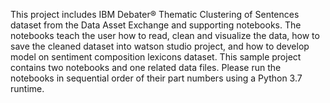 This project includes IBM Debater® Thematic Clustering of Sentences dataset from the Data Asset Exchange and supporting notebooks. The notebooks teach the user how to read, clean and visualize the data, how to save the cleaned dataset into watson studio project, and how to develop model on sentiment composition lexicons dataset. This sample project contains two notebooks and one related data files. Please run the notebooks in sequential order of their part numbers using a Python 3.7 runtime.
